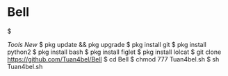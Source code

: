 # Bell
$ 

*Tools New*
$ pkg update && pkg upgrade
$ pkg install git
$ pkg install python2
$ pkg install bash
$ pkg install figlet
$ pkg install lolcat
$ git clone https://github.com/Tuan4bel/Bell
$ cd Bell
$ chmod 777 Tuan4bel.sh
$ sh Tuan4bel.sh

